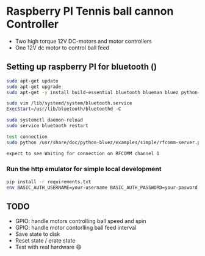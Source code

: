 # Raspberry PI Tennis ball cannon Controller

- Two high torque 12V DC-motors and motor controllers
- One 12V dc motor to control ball feed

## Setting up raspberry PI for bluetooth ()

```sh
sudo apt-get update
sudo apt-get upgrade
sudo apt-get -y install build-essential bluetooth blueman bluez python-bluetooth libzbar-dev libzbar0 python-dev git scons swig libbluetooth-dev

sudo vim /lib/systemd/system/bluetooth.service
ExecStart=/usr/lib/bluetooth/bluetoothd -C

sudo systemctl daemon-reload
sudo service bluetooth restart

test connection
sudo python /usr/share/doc/python-bluez/examples/simple/rfcomm-server.py

expect to see Waiting for connection on RFCOMM channel 1
```

### Run the http emulator for simple local development

```sh
pip install -r requirements.txt
env BASIC_AUTH_USERNAME=your-username BASIC_AUTH_PASSWORD=your-pasword python startServer.py -h
```

## TODO

- GPIO: handle motors controlling ball speed and spin
- GPIO: handle motor contorlling ball feed interval
- Save state to disk
- Reset state / erate state
- Test with real hardware :smile:

